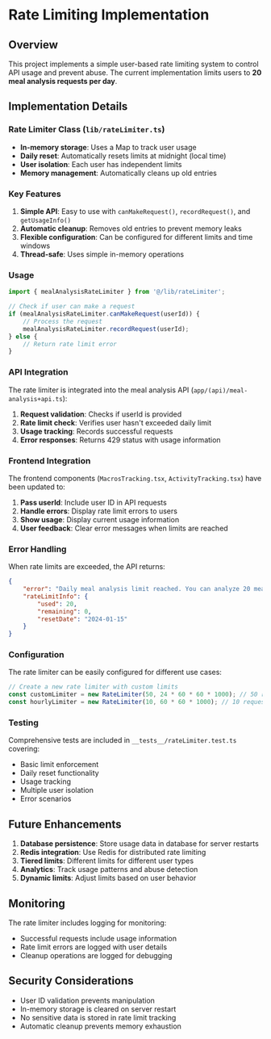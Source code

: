 # Rate Limiting Implementation

## Overview

This project implements a simple user-based rate limiting system to control API usage and prevent abuse. The current implementation limits users to **20 meal analysis requests per day**.

## Implementation Details

### Rate Limiter Class (`lib/rateLimiter.ts`)

- **In-memory storage**: Uses a Map to track user usage
- **Daily reset**: Automatically resets limits at midnight (local time)
- **User isolation**: Each user has independent limits
- **Memory management**: Automatically cleans up old entries

### Key Features

1. **Simple API**: Easy to use with `canMakeRequest()`, `recordRequest()`, and `getUsageInfo()`
2. **Automatic cleanup**: Removes old entries to prevent memory leaks
3. **Flexible configuration**: Can be configured for different limits and time windows
4. **Thread-safe**: Uses simple in-memory operations

### Usage

```typescript
import { mealAnalysisRateLimiter } from '@/lib/rateLimiter';

// Check if user can make a request
if (mealAnalysisRateLimiter.canMakeRequest(userId)) {
	// Process the request
	mealAnalysisRateLimiter.recordRequest(userId);
} else {
	// Return rate limit error
}
```

### API Integration

The rate limiter is integrated into the meal analysis API (`app/(api)/meal-analysis+api.ts`):

1. **Request validation**: Checks if userId is provided
2. **Rate limit check**: Verifies user hasn't exceeded daily limit
3. **Usage tracking**: Records successful requests
4. **Error responses**: Returns 429 status with usage information

### Frontend Integration

The frontend components (`MacrosTracking.tsx`, `ActivityTracking.tsx`) have been updated to:

1. **Pass userId**: Include user ID in API requests
2. **Handle errors**: Display rate limit errors to users
3. **Show usage**: Display current usage information
4. **User feedback**: Clear error messages when limits are reached

### Error Handling

When rate limits are exceeded, the API returns:

```json
{
	"error": "Daily meal analysis limit reached. You can analyze 20 meals per day.",
	"rateLimitInfo": {
		"used": 20,
		"remaining": 0,
		"resetDate": "2024-01-15"
	}
}
```

### Configuration

The rate limiter can be easily configured for different use cases:

```typescript
// Create a new rate limiter with custom limits
const customLimiter = new RateLimiter(50, 24 * 60 * 60 * 1000); // 50 requests per day
const hourlyLimiter = new RateLimiter(10, 60 * 60 * 1000); // 10 requests per hour
```

### Testing

Comprehensive tests are included in `__tests__/rateLimiter.test.ts` covering:

- Basic limit enforcement
- Daily reset functionality
- Usage tracking
- Multiple user isolation
- Error scenarios

## Future Enhancements

1. **Database persistence**: Store usage data in database for server restarts
2. **Redis integration**: Use Redis for distributed rate limiting
3. **Tiered limits**: Different limits for different user types
4. **Analytics**: Track usage patterns and abuse detection
5. **Dynamic limits**: Adjust limits based on user behavior

## Monitoring

The rate limiter includes logging for monitoring:

- Successful requests include usage information
- Rate limit errors are logged with user details
- Cleanup operations are logged for debugging

## Security Considerations

- User ID validation prevents manipulation
- In-memory storage is cleared on server restart
- No sensitive data is stored in rate limit tracking
- Automatic cleanup prevents memory exhaustion
